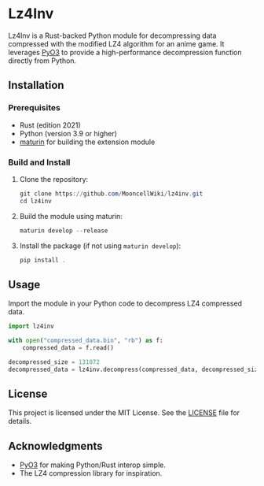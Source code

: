 # Lz4Inv

Lz4Inv is a Rust-backed Python module for decompressing data compressed with the modified LZ4 algorithm for an anime game. It leverages [PyO3](https://pyo3.rs/) to provide a high-performance decompression function directly from Python.

## Installation

### Prerequisites

- Rust (edition 2021)
- Python (version 3.9 or higher)
- [maturin](https://github.com/PyO3/maturin) for building the extension module

### Build and Install

1. Clone the repository:

   ```powershell
   git clone https://github.com/MooncellWiki/lz4inv.git
   cd lz4inv
   ```

2. Build the module using maturin:

   ```powershell
   maturin develop --release
   ```

3. Install the package (if not using `maturin develop`):

   ```powershell
   pip install .
   ```

## Usage

Import the module in your Python code to decompress LZ4 compressed data.

```python
import lz4inv

with open("compressed_data.bin", "rb") as f:
    compressed_data = f.read()

decompressed_size = 131072
decompressed_data = lz4inv.decompress(compressed_data, decompressed_size)
```

## License

This project is licensed under the MIT License. See the [LICENSE](LICENSE) file for details.

## Acknowledgments

- [PyO3](https://github.com/PyO3/pyo3) for making Python/Rust interop simple.
- The LZ4 compression library for inspiration.
